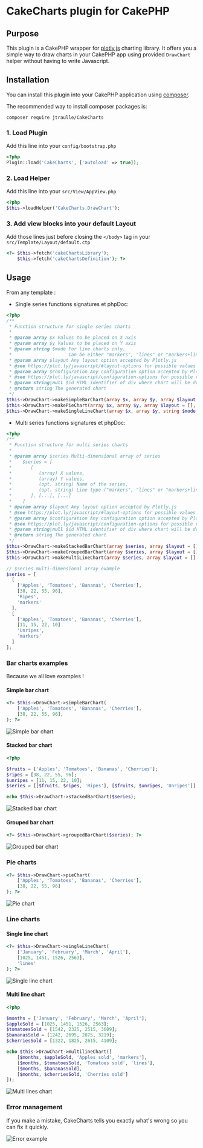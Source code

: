 # CakeCharts plugin for CakePHP

## Purpose

This plugin is a CakePHP wrapper for [plotly.js](https://plot.ly/javascript/) charting library. It offers you a simple way to draw charts in your CakePHP app using provided ```DrawChart``` helper without having to write Javascript.

## Installation

You can install this plugin into your CakePHP application using [composer](http://getcomposer.org).

The recommended way to install composer packages is:

```
composer require jtraulle/CakeCharts
```
### 1. Load Plugin

Add this line into your ```config/bootstrap.php```

```php
<?php
Plugin::load('CakeCharts', ['autoload' => true]);
```

### 2. Load Helper

Add this line into your ```src/View/AppView.php```

```php
<?php
$this->loadHelper('CakeCharts.DrawChart');
```
### 3. Add view blocks into your default Layout

Add those lines just before closing the ```</body>``` tag in your ```src/Template/Layout/default.ctp```

```php
<?= $this->fetch('cakeChartsLibrary');
    $this->fetch('cakeChartsDefinition'); ?>

```

## Usage

From any template :

* Single series functions signatures et phpDoc:

```php
<?php
/**
 * Function structure for single series charts
 *
 * @param array $x Values to be placed on X axis
 * @param array $y Values to be placed on Y axis
 * @param string $mode For line charts only.
 *                     Can be either "markers", "lines" or "markers+line"
 * @param array $layout Any layout option accepted by Plotly.js
 * @see https://plot.ly/javascript/#layout-options for possible values
 * @param array $configuration Any configuration option accepted by Plotly.js
 * @see https://plot.ly/javascript/configuration-options for possible values and examples
 * @param string|null $id HTML identifier of div where chart will be drawed
 * @return string The generated chart
 */
$this->DrawChart->makeSimpleBarChart(array $x, array $y, array $layout = [], array $configuration = [], string $id = null);
$this->DrawChart->makePieChart(array $x, array $y, array $layout = [], array $configuration = [], string $id = null);
$this->DrawChart->makeSingleLineChart(array $x, array $y, string $mode, array $layout = [], array $configuration = [], string $id = null);
```

* Multi series functions signatures et phpDoc:

```php
<?php
/**
 * Function structure for multi series charts
 *
 * @param array $series Multi-dimensional array of series
 *    $series = [
 *       [
 *          (array) X values,
 *          (array) Y values,
 *          (opt. string) Name of the series,
 *          (opt. string) Line type ("markers", "lines" or "markers+line")
 *       ], [...], [...]
 *    ]
 * @param array $layout Any layout option accepted by Plotly.js
 * @see https://plot.ly/javascript/#layout-options for possible values
 * @param array $configuration Any configuration option accepted by Plotly.js
 * @see https://plot.ly/javascript/configuration-options for possible values and examples
 * @param string|null $id HTML identifier of div where chart will be drawed
 * @return string The generated chart
 */
$this->DrawChart->makeStackedBarChart(array $series, array $layout = [], array $configuration = [], string $id = null);
$this->DrawChart->makeGroupedBarChart(array $series, array $layout = [], array $configuration = [], string $id = null);
$this->DrawChart->makeMultiLineChart(array $series, array $layout = [], array $configuration = [], string $id = null);

// $series multi-dimensional array example
$series = [
  [
    ['Apples', 'Tomatoes', 'Bananas', 'Cherries'],
    [38, 22, 55, 96],
    'Ripes',
    'markers'
  ],
  [
    ['Apples', 'Tomatoes', 'Bananas', 'Cherries'],
    [11, 15, 22, 10]
    'Unripes',
    'markers'
  ]
];
```

### Bar charts examples

Because we all love examples !

#### Simple bar chart

```php
<?= $this->DrawChart->simpleBarChart(
    ['Apples', 'Tomatoes', 'Bananas', 'Cherries'],
    [38, 22, 55, 96],
); ?>
```

![Simple bar chart](doc/images/simple.png)

#### Stacked bar chart

```php
<?php

$fruits = ['Apples', 'Tomatoes', 'Bananas', 'Cherries'];
$ripes = [38, 22, 55, 96];
$unripes = [11, 15, 22, 10];
$series = [[$fruits, $ripes, 'Ripes'], [$fruits, $unripes, 'Unripes']];

echo $this->DrawChart->stackedBarChart($series);
```

![Stacked bar chart](doc/images/stack.png)

#### Grouped bar chart

```php
<?= $this->DrawChart->groupedBarChart($series); ?>
```

![Grouped bar chart](doc/images/grouped.png)

### Pie charts

```php
<?= $this->DrawChart->pieChart(
    ['Apples', 'Tomatoes', 'Bananas', 'Cherries'],
    [38, 22, 55, 96]
); ?>
```

![Pie chart](doc/images/pie.png)

### Line charts

#### Single line chart

```php
<?= $this->DrawChart->singleLineChart(
    ['January', 'February', 'March', 'April'],
    [1025, 1451, 1526, 2563],
    'lines'
); ?>
```

![Single line chart](doc/images/line.png)

#### Multi line chart

```php
<?php

$months = ['January', 'February', 'March', 'April'];
$appleSold = [1025, 1451, 1526, 2563];
$tomatoesSold = [1542, 2325, 2515, 3609];
$bananasSold = [1242, 2695, 2875, 3219];
$cherriesSold = [1322, 1825, 2615, 4109];

echo $this->DrawChart->multilineChart([
    [$months, $appleSold, 'Apples sold', 'markers'],
    [$months, $tomatoesSold, 'Tomatoes sold', 'lines'],
    [$months, $bananasSold],
    [$months, $cherriesSold, 'Cherries sold']
]);
```

![Multi lines chart](doc/images/lines.png)

### Error management

If you make a mistake, CakeCharts tells you exactly what's wrong so you can fix it quickly.

![Error example](doc/images/error.png)

